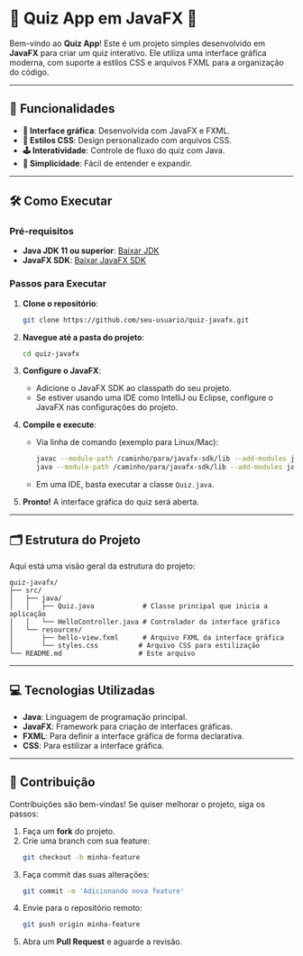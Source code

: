 # 🎯 Quiz App em JavaFX 🚀

Bem-vindo ao **Quiz App**! Este é um projeto simples desenvolvido em **JavaFX** para criar um quiz interativo. Ele utiliza uma interface gráfica moderna, com suporte a estilos CSS e arquivos FXML para a organização do código.

---

## 🎯 Funcionalidades

- **📝 Interface gráfica**: Desenvolvida com JavaFX e FXML.
- **🎨 Estilos CSS**: Design personalizado com arquivos CSS.
- **🕹️ Interatividade**: Controle de fluxo do quiz com Java.
- **🚀 Simplicidade**: Fácil de entender e expandir.

---

## 🛠️ Como Executar

### Pré-requisitos
- **Java JDK 11 ou superior**: [Baixar JDK](https://www.oracle.com/java/technologies/javase-downloads.html)
- **JavaFX SDK**: [Baixar JavaFX SDK](https://gluonhq.com/products/javafx/)

### Passos para Executar

1. **Clone o repositório**:
   ```bash
   git clone https://github.com/seu-usuario/quiz-javafx.git
   ```

2. **Navegue até a pasta do projeto**:
   ```bash
   cd quiz-javafx
   ```

3. **Configure o JavaFX**:
   - Adicione o JavaFX SDK ao classpath do seu projeto.
   - Se estiver usando uma IDE como IntelliJ ou Eclipse, configure o JavaFX nas configurações do projeto.

4. **Compile e execute**:
   - Via linha de comando (exemplo para Linux/Mac):
     ```bash
     javac --module-path /caminho/para/javafx-sdk/lib --add-modules javafx.controls,javafx.fxml src/java/*.java
     java --module-path /caminho/para/javafx-sdk/lib --add-modules javafx.controls,javafx.fxml src/java/Quiz
     ```
   - Em uma IDE, basta executar a classe `Quiz.java`.

5. **Pronto!** A interface gráfica do quiz será aberta.

---

## 🗂️ Estrutura do Projeto

Aqui está uma visão geral da estrutura do projeto:

```
quiz-javafx/
├── src/
│   ├── java/
│   │   ├── Quiz.java            # Classe principal que inicia a aplicação
│   │   └── HelloController.java # Controlador da interface gráfica
│   └── resources/
│       ├── hello-view.fxml      # Arquivo FXML da interface gráfica
│       └── styles.css          # Arquivo CSS para estilização
└── README.md                   # Este arquivo 
```

---

## 💻 Tecnologias Utilizadas

- **Java**: Linguagem de programação principal.
- **JavaFX**: Framework para criação de interfaces gráficas.
- **FXML**: Para definir a interface gráfica de forma declarativa.
- **CSS**: Para estilizar a interface gráfica.

---

## 🤝 Contribuição

Contribuições são bem-vindas! Se quiser melhorar o projeto, siga os passos:

1. Faça um **fork** do projeto.
2. Crie uma branch com sua feature:
   ```bash
   git checkout -b minha-feature
   ```
3. Faça commit das suas alterações:
   ```bash
   git commit -m 'Adicionando nova feature'
   ```
4. Envie para o repositório remoto:
   ```bash
   git push origin minha-feature
   ```
5. Abra um **Pull Request** e aguarde a revisão.
